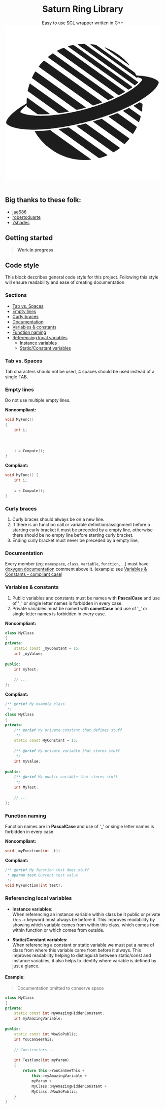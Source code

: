 <h1 align="center" id="heading">Saturn Ring Library</h1>
<p align="center">
 Easy to use SGL wrapper written in C++</br>
 <img src="https://github.com/ReyeMe/SaturnRingLib/blob/main/Documentation/resources/srl_logo.png"></br></br>
</p>

## Big thanks to these folk:
 - [jae686](https://github.com/jae686)
 - [robertoduarte](https://github.com/robertoduarte)
 - [7shades](https://github.com/seven-shades)

## Getting started
> **Work in progress**

## Code style
This block describes general code style for this project. Following this style will ensure readability and ease of creating documentation.

### Sections
- [Tab vs. Spaces](#tab-v-space)
- [Empty lines](#empty-line)
- [Curly braces](#curly-braces)
- [Documentation](#docs)
- [Variables & constants](#variables)
- [Function naming](#functions)
- [Referencing local variables](#references)
    - [Instance variables](#references-instance)
    - [Static/Constant variables](#references-static)

### Tab vs. Spaces<a name="tab-v-space"></a>
Tab characters should not be used, 4 spaces should be used instead of a single TAB.

### Empty lines<a name="empty-line"></a>
Do not use multiple empty lines.

**Noncompliant:**
```cpp
void MyFunc()
{
    int i;



    i = Compute();
}
```

**Compliant:**
```cpp
void MyFunc() {
    int i;

    i = Compute();
}
```

### Curly braces<a name="curly-braces"></a>
1) Curly braces should always be on a new line.
2) If there is an function call or variable definition/assignment before a starting curly bracket it must be preceded by a empty line, otherwise there should be no empty line before starting curly bracket.
3) Ending curly bracket must never be preceded by a empty line,

### Documentation<a name="docs"></a>
Every member (eg: ``namespace``, ``class``, ``variable``, ``function``, ...) must have [doxygen documentation](https://www.doxygen.nl/manual/commands.html) comment above it. (example: see [Variables & Constants - compliant case](#VariablesAndConstantsValid))

### Variables & constants<a name="variables"></a>
1) Public variables and constants must be names with **PascalCase** and use of '_' or single letter names is forbidden in every case.
2) Private variables must be named with **camelCase** and use of '_' or single letter names is forbidden in every case.

**Noncompliant:**
```cpp
class MyClass
{
private:
    static const _myConstant = 15;
    int _myValue;

public:
    int myTest;

    // ...
};
```

**Compliant:**<a name="VariablesAndConstantsValid"></a>
```cpp
/** @brief My example class
 */
class MyClass
{
private:
    /** @brief My private constant that defines stuff
     */
    static const MyConstant = 15;
    
    /** @brief My private variable that stores stuff
     */
    int myValue;

public:
    /** @brief My public variable that stores stuff
     */
    int MyTest;

    // ...
};
```
### Function naming<a name="functions"></a>
Function names are in **PascalCase** and use of '_' or single letter names is forbidden in every case.

**Noncompliant:**
```cpp
void _myFunction(int _t);
```
**Compliant:**
```cpp
/** @brief My function that does stuff
 * @param test Current test value
 */
void MyFunction(int test);
```

### Referencing local variables<a name="references"></a>
* **Instance variables:**<br/><a name="references-instance"></a>
    When referencing an instance variable within class be it public or private ``this->`` keyword must always be before it. This improves readability by showing which variable comes from within this class, which comes from within function or which comes from outside.

* **Static/Constant variables:**<br/><a name="references-static"></a>
    When referencing a constant or static variable we must put a name of class from where this variable came from before it always. This improves readability helping to distinguish between static/const and instance variables, it also helps to identify where variable is defined by just a glance.
    
#### Example:
> Documentation omitted to conserve space
```cpp
class MyClass
{
private:
    static const int MyAmazingHiddenConstant;
    int myAmazingVariable;

public:
    static const int WowSoPublic;
    int YouCanSeeThis;

    // Constructors...

    int TestFunc(int myParam)
    {
        return this->YouCanSeeThis +
            this->myAmazingVariable +
            myParam + 
            MyClass::MyAmazingHiddenConstant +
            MyClass::WowSoPublic;
    }
}
```
